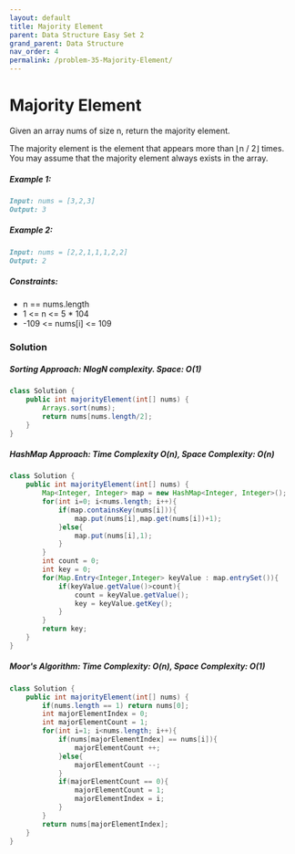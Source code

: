 ```yaml
---
layout: default
title: Majority Element
parent: Data Structure Easy Set 2
grand_parent: Data Structure
nav_order: 4
permalink: /problem-35-Majority-Element/
---
```

# Majority Element
Given an array nums of size n, return the majority element.

The majority element is the element that appears more than ⌊n / 2⌋ times. You may assume that the majority element always exists in the array.

##### Example 1:
```markdown
Input: nums = [3,2,3]
Output: 3
```
##### Example 2:
```markdown
Input: nums = [2,2,1,1,1,2,2]
Output: 2
```
##### Constraints:
* n == nums.length
* 1 <= n <= 5 * 104
* -109 <= nums[i] <= 109

### Solution
##### Sorting Approach: NlogN complexity. Space: O(1)
```java
class Solution {
    public int majorityElement(int[] nums) {
        Arrays.sort(nums);
        return nums[nums.length/2];
    }
}
```
##### HashMap Approach: Time Complexity O(n), Space Complexity: O(n)
```java
class Solution {
    public int majorityElement(int[] nums) {
        Map<Integer, Integer> map = new HashMap<Integer, Integer>();
        for(int i=0; i<nums.length; i++){
            if(map.containsKey(nums[i])){
                map.put(nums[i],map.get(nums[i])+1);
            }else{
                map.put(nums[i],1);
            }
        }
        int count = 0;
        int key = 0;
        for(Map.Entry<Integer,Integer> keyValue : map.entrySet()){
            if(keyValue.getValue()>count){
                count = keyValue.getValue();
                key = keyValue.getKey();
            } 
        }
        return key;
    }
}
```
##### Moor's Algorithm: Time Complexity: O(n), Space Complexity: O(1) 
```java
class Solution {
    public int majorityElement(int[] nums) {
        if(nums.length == 1) return nums[0];
        int majorElementIndex = 0;
        int majorElementCount = 1;
        for(int i=1; i<nums.length; i++){
            if(nums[majorElementIndex] == nums[i]){
                majorElementCount ++;
            }else{
                majorElementCount --;
            }
            if(majorElementCount == 0){
                majorElementCount = 1;
                majorElementIndex = i;
            }
        }
        return nums[majorElementIndex];
    }
}
```